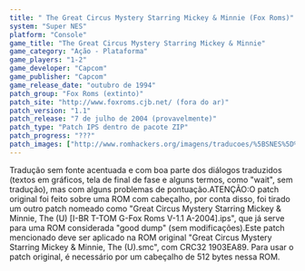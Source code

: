 ```yaml
---
title: " The Great Circus Mystery Starring Mickey & Minnie (Fox Roms)"
system: "Super NES"
platform: "Console"
game_title: "The Great Circus Mystery Starring Mickey & Minnie"
game_category: "Ação - Plataforma"
game_players: "1-2"
game_developer: "Capcom"
game_publisher: "Capcom"
game_release_date: "outubro de 1994"
patch_group: "Fox Roms (extinto)"
patch_site: "http://www.foxroms.cjb.net/ (fora do ar)"
patch_version: "1.1"
patch_release: "7 de julho de 2004 (provavelmente)"
patch_type: "Patch IPS dentro de pacote ZIP"
patch_progress: "???"
patch_images: ["http://www.romhackers.org/imagens/traducoes/%5BSNES%5D%20The%20Great%20Circus%20Mystery%20Starring%20Mickey%20&%20Minnie%20-%20Fox%20Roms%20-%201.png","http://www.romhackers.org/imagens/traducoes/%5BSNES%5D%20The%20Great%20Circus%20Mystery%20Starring%20Mickey%20&%20Minnie%20-%20Fox%20Roms%20-%202.png","http://www.romhackers.org/imagens/traducoes/%5BSNES%5D%20The%20Great%20Circus%20Mystery%20Starring%20Mickey%20&%20Minnie%20-%20Fox%20Roms%20-%203.png"]
---
```

Tradução sem fonte acentuada e com boa parte dos diálogos traduzidos (textos em gráficos, tela de final de fase e alguns termos, como "wait", sem tradução), mas com alguns problemas de pontuação.ATENÇÃO:O patch original foi feito sobre uma ROM com cabeçalho, por conta disso, foi tirado um outro patch nomeado como "Great Circus Mystery Starring Mickey & Minnie, The (U) [I-BR T-TOM G-Fox Roms V-1.1 A-2004].ips", que já serve para uma ROM considerada "good dump" (sem modificações).Este patch mencionado deve ser aplicado na ROM original "Great Circus Mystery Starring Mickey & Minnie, The (U).smc", com CRC32 1903EA89. Para usar o patch original, é necessário por um cabeçalho de 512 bytes nessa ROM.